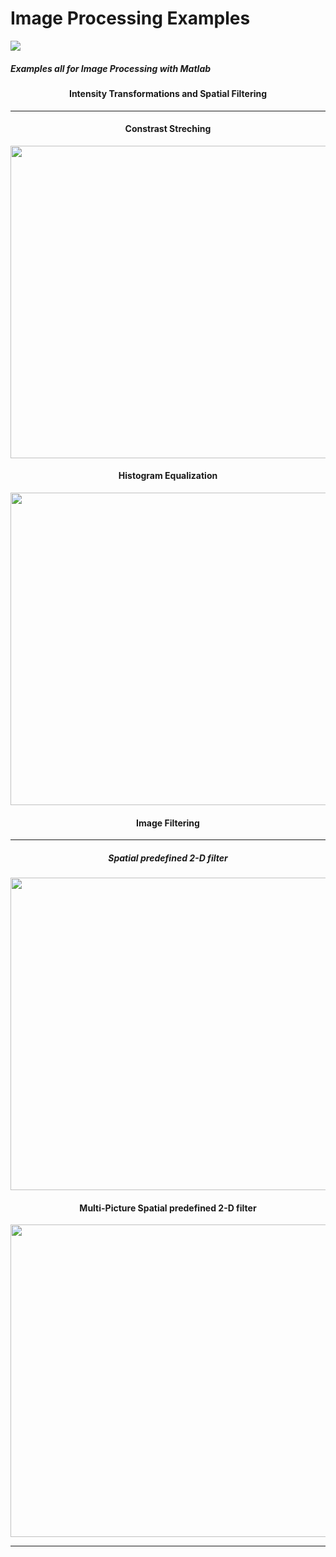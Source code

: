 # Image Processing Examples
[![](https://img.shields.io/badge/author-@farunurisonmez-blue.svg?style=flat)](https://farunurisonmez.com)
<h5>Examples all for Image Processing with Matlab<h5>
  
<h4 align="center">Intensity Transformations and Spatial Filtering</h4>

---

<h4 align="center">Constrast Streching</h4>
<p align="center">
<img src="https://storage.googleapis.com/fns-blog/public/frontend/assets/images/document/ImageProcessing/constrastStreching.png" width="600" height="500">
</p>

<h4 align="center">Histogram Equalization</h4>

<p align="center">
<img src="https://storage.googleapis.com/fns-blog/public/frontend/assets/images/document/ImageProcessing/histogramEqualization.png" width="600" height="500">
</p>

<h4 align="center">Image Filtering</h4>

---

<h5 align="center">Spatial predefined 2-D filter</h5>
<p align="center">
<img src="https://storage.googleapis.com/fns-blog/public/frontend/assets/images/document/ImageProcessing/spatialFiltering.png" width="600" height="500">
</p>

<h4 align="center">Multi-Picture Spatial predefined 2-D filter</h4>
<p align="center">
<img src="https://storage.googleapis.com/fns-blog/public/frontend/assets/images/document/ImageProcessing/multiImageFiltering.png" width="600" height="500">
</p>


---
